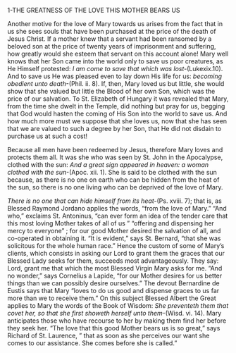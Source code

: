 
1-THE GREATNESS OF THE LOVE THIS MOTHER BEARS US

Another motive for the love of Mary towards us arises from the fact that in us she sees souls that have been purchased at the price of the death of Jesus Christ. If a mother knew that a servant had been ransomed by a beloved son at the price of twenty years of imprisonment and suffering, how greatly would she esteem that servant on this account alone! Mary well knows that her Son came into the world only to save us poor creatures, as He Himself protested: _I am come to save that which was lost-_(Lukexix.10). And to save us He was pleased even to lay down His life for us: _becoming obedient unto death_-(Phil. ii. 8). If, then, Mary loved us but little, she would show that she valued but little the Blood of her own Son, which was the price of our salvation. To St. Elizabeth of Hungary it was revealed that Mary, from the time she dwelt in the Temple, did nothing but pray for us, begging that God would hasten the coming of His Son into the world to save us. And how much more must we suppose that she loves us, now that she has seen that we are valued to such a degree by her Son, that He did not disdain to purchase us at such a cost!

Because all men have been redeemed by Jesus, therefore Mary loves and protects them all. It was she who was seen by St. John in the Apocalypse, clothed with the sun: _And a great sign appeared in heaven: a woman clothed with the sun_-(Apoc. xii. 1). She is said to be clothed with the sun because, as there is no one on earth who can be hidden from the heat of the sun, so there is no one living who can be deprived of the love of Mary.

_There is no one that can hide himself from its heat-_(Ps. xviii. 7); that is, as Blessed Raymond Jordano applies the words, “from the love of Mary.” “And who,” exclaims St. Antoninus, “can ever form an idea of the tender care that this most loving Mother takes of all of us ” “offering and dispensing her mercy to everyone” ; for our good Mother desired the salvation of all, and co-operated in obtaining it. “It is evident,” says St. Bernard, “that she was solicitous for the whole human race.” Hence the custom of some of Mary’s clients, which consists in asking our Lord to grant them the graces that our Blessed Lady seeks for them, succeeds most advantageously. They say: Lord, grant me that which the most Blessed Virgin Mary asks for me. “And no wonder,” says Cornelius a Lapide, “for our Mother desires for us better things than we can possibly desire ourselves.” The devout Bernardine de Eustis says that Mary “loves to do us good and dispense graces to us far more than we to receive them.” On this subject Blessed Albert the Great applies to Mary the words of the Book of Wisdom: _She preventeth them that covet her, so that she first showeth herself unto them_-(Wisd. vi. 14). Mary anticipates those who have recourse to her by making them find her before they seek her. “The love that this good Mother bears us is so great,” says Richard of St. Laurence, ” that as soon as she perceives our want she comes to our assistance. She comes before she is called.”

